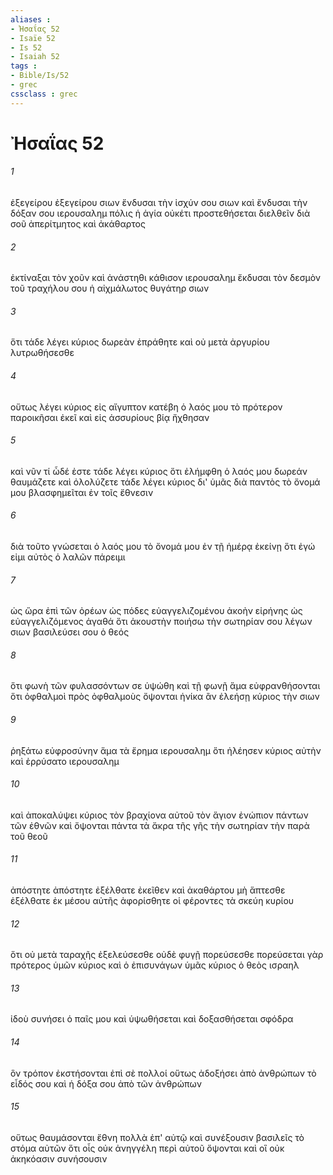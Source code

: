 ```yaml
---
aliases : 
- Ἠσαΐας 52
- Isaïe 52
- Is 52
- Isaiah 52
tags : 
- Bible/Is/52
- grec
cssclass : grec
---
```


# Ἠσαΐας 52

###### 1
ἐξεγείρου ἐξεγείρου σιων ἔνδυσαι τὴν ἰσχύν σου σιων καὶ ἔνδυσαι τὴν δόξαν σου ιερουσαλημ πόλις ἡ ἁγία οὐκέτι προστεθήσεται διελθεῖν διὰ σοῦ ἀπερίτμητος καὶ ἀκάθαρτος
###### 2
ἐκτίναξαι τὸν χοῦν καὶ ἀνάστηθι κάθισον ιερουσαλημ ἔκδυσαι τὸν δεσμὸν τοῦ τραχήλου σου ἡ αἰχμάλωτος θυγάτηρ σιων
###### 3
ὅτι τάδε λέγει κύριος δωρεὰν ἐπράθητε καὶ οὐ μετὰ ἀργυρίου λυτρωθήσεσθε
###### 4
οὕτως λέγει κύριος εἰς αἴγυπτον κατέβη ὁ λαός μου τὸ πρότερον παροικῆσαι ἐκεῖ καὶ εἰς ἀσσυρίους βίᾳ ἤχθησαν
###### 5
καὶ νῦν τί ὧδέ ἐστε τάδε λέγει κύριος ὅτι ἐλήμφθη ὁ λαός μου δωρεάν θαυμάζετε καὶ ὀλολύζετε τάδε λέγει κύριος δι' ὑμᾶς διὰ παντὸς τὸ ὄνομά μου βλασφημεῖται ἐν τοῖς ἔθνεσιν
###### 6
διὰ τοῦτο γνώσεται ὁ λαός μου τὸ ὄνομά μου ἐν τῇ ἡμέρᾳ ἐκείνῃ ὅτι ἐγώ εἰμι αὐτὸς ὁ λαλῶν πάρειμι
###### 7
ὡς ὥρα ἐπὶ τῶν ὀρέων ὡς πόδες εὐαγγελιζομένου ἀκοὴν εἰρήνης ὡς εὐαγγελιζόμενος ἀγαθά ὅτι ἀκουστὴν ποιήσω τὴν σωτηρίαν σου λέγων σιων βασιλεύσει σου ὁ θεός
###### 8
ὅτι φωνὴ τῶν φυλασσόντων σε ὑψώθη καὶ τῇ φωνῇ ἅμα εὐφρανθήσονται ὅτι ὀφθαλμοὶ πρὸς ὀφθαλμοὺς ὄψονται ἡνίκα ἂν ἐλεήσῃ κύριος τὴν σιων
###### 9
ῥηξάτω εὐφροσύνην ἅμα τὰ ἔρημα ιερουσαλημ ὅτι ἠλέησεν κύριος αὐτὴν καὶ ἐρρύσατο ιερουσαλημ
###### 10
καὶ ἀποκαλύψει κύριος τὸν βραχίονα αὐτοῦ τὸν ἅγιον ἐνώπιον πάντων τῶν ἐθνῶν καὶ ὄψονται πάντα τὰ ἄκρα τῆς γῆς τὴν σωτηρίαν τὴν παρὰ τοῦ θεοῦ
###### 11
ἀπόστητε ἀπόστητε ἐξέλθατε ἐκεῖθεν καὶ ἀκαθάρτου μὴ ἅπτεσθε ἐξέλθατε ἐκ μέσου αὐτῆς ἀφορίσθητε οἱ φέροντες τὰ σκεύη κυρίου
###### 12
ὅτι οὐ μετὰ ταραχῆς ἐξελεύσεσθε οὐδὲ φυγῇ πορεύσεσθε πορεύσεται γὰρ πρότερος ὑμῶν κύριος καὶ ὁ ἐπισυνάγων ὑμᾶς κύριος ὁ θεὸς ισραηλ
###### 13
ἰδοὺ συνήσει ὁ παῖς μου καὶ ὑψωθήσεται καὶ δοξασθήσεται σφόδρα
###### 14
ὃν τρόπον ἐκστήσονται ἐπὶ σὲ πολλοί οὕτως ἀδοξήσει ἀπὸ ἀνθρώπων τὸ εἶδός σου καὶ ἡ δόξα σου ἀπὸ τῶν ἀνθρώπων
###### 15
οὕτως θαυμάσονται ἔθνη πολλὰ ἐπ' αὐτῷ καὶ συνέξουσιν βασιλεῖς τὸ στόμα αὐτῶν ὅτι οἷς οὐκ ἀνηγγέλη περὶ αὐτοῦ ὄψονται καὶ οἳ οὐκ ἀκηκόασιν συνήσουσιν
